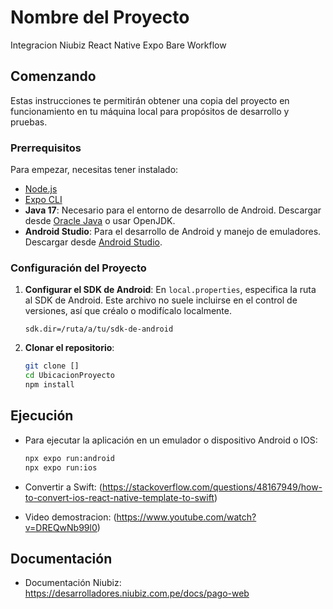 # Nombre del Proyecto

Integracion Niubiz React Native Expo Bare Workflow

## Comenzando

Estas instrucciones te permitirán obtener una copia del proyecto en funcionamiento en tu máquina local para propósitos de desarrollo y pruebas.

### Prerrequisitos

Para empezar, necesitas tener instalado:

- [Node.js](https://nodejs.org/)
- [Expo CLI](https://docs.expo.dev/get-started/installation/)
- **Java 17**: Necesario para el entorno de desarrollo de Android. Descargar desde [Oracle Java](https://www.oracle.com/java/technologies/javase/jdk17-archive-downloads.html) o usar OpenJDK.
- **Android Studio**: Para el desarrollo de Android y manejo de emuladores. Descargar desde [Android Studio](https://developer.android.com/studio).

### Configuración del Proyecto

1. **Configurar el SDK de Android**:
   En `local.properties`, especifica la ruta al SDK de Android. Este archivo no suele incluirse en el control de versiones, así que créalo o modifícalo localmente.

   ```properties
   sdk.dir=/ruta/a/tu/sdk-de-android

   ```

2. **Clonar el repositorio**:

   ```bash
   git clone []
   cd UbicacionProyecto
   npm install
   ```

## Ejecución

- Para ejecutar la aplicación en un emulador o dispositivo Android o IOS:

  ```bash
  npx expo run:android
  npx expo run:ios
  ```

- Convertir a Swift: (https://stackoverflow.com/questions/48167949/how-to-convert-ios-react-native-template-to-swift)
- Video demostracion: (https://www.youtube.com/watch?v=DREQwNb99l0)

## Documentación

- Documentación Niubiz: https://desarrolladores.niubiz.com.pe/docs/pago-web

